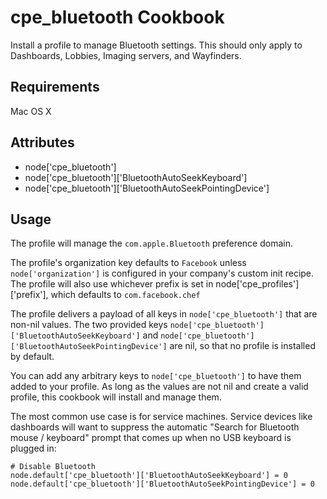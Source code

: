 cpe_bluetooth Cookbook
=========================
Install a profile to manage Bluetooth settings. This should only apply to Dashboards, Lobbies, Imaging servers, and Wayfinders.

Requirements
------------
Mac OS X

Attributes
----------
* node['cpe_bluetooth']
* node['cpe_bluetooth']['BluetoothAutoSeekKeyboard']
* node['cpe_bluetooth']['BluetoothAutoSeekPointingDevice']

Usage
-----
The profile will manage the `com.apple.Bluetooth` preference domain. 

The profile's organization key defaults to `Facebook` unless `node['organization']` is
configured in your company's custom init recipe. The profile will also use
whichever prefix is set in node['cpe_profiles']['prefix'], which defaults to `com.facebook.chef`

The profile delivers a payload of all keys in `node['cpe_bluetooth']` that are non-nil values.  The two provided keys `node['cpe_bluetooth']['BluetoothAutoSeekKeyboard']` and `node['cpe_bluetooth']['BluetoothAutoSeekPointingDevice']` are nil, so that no profile is installed by default.

You can add any arbitrary keys to `node['cpe_bluetooth']` to have them added to your profile.  As long as the values are not nil and create a valid profile, this cookbook will install and manage them.

The most common use case is for service machines.  Service devices like dashboards will want to suppress the automatic "Search for Bluetooth mouse / keyboard" prompt that comes up when no USB keyboard is plugged in:

    # Disable Bluetooth
    node.default['cpe_bluetooth']['BluetoothAutoSeekKeyboard'] = 0
    node.default['cpe_bluetooth']['BluetoothAutoSeekPointingDevice'] = 0
